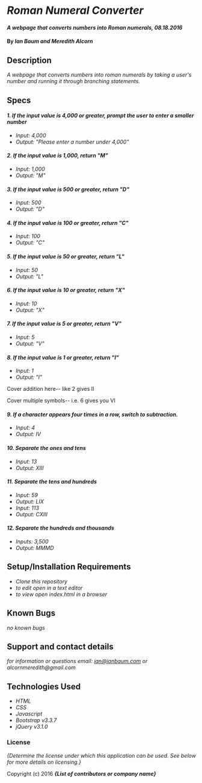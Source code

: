 # _Roman Numeral Converter_

#### _A webpage that converts numbers into Roman numerals, 08.18.2016_

#### By _**Ian Baum and Meredith Alcorn**_

## Description

_A webpage that converts numbers into roman numerals by taking a user's number and running it through branching statements._

## Specs

#### _1. If the input value is 4,000 or greater, prompt the user to enter a smaller number_
* _Input: 4,000_
* _Output: "Please enter a number under 4,000"_

#### _2.  If the input value is 1,000, return "M"_
* _Input: 1,000_
* _Output: "M"_

#### _3.  If the input value is 500 or greater, return "D"_
* _Input: 500_
* _Output: "D"_

#### _4.  If the input value is 100 or greater, return "C"_
* _Input: 100_
* _Output: "C"_

#### _5.  If the input value is 50 or greater, return "L"_
* _Input: 50_
* _Output: "L"_

#### _6.  If the input value is 10 or greater, return "X"_
* _Input: 10_
* _Output: "X"_

#### _7.  If the input value is 5 or greater, return "V"_
* _Input: 5_
* _Output: "V"_

#### _8.  If the input value is 1 or greater, return "I"_
* _Input: 1_
* _Output: "I"_

Cover addition here-- like 2 gives II

Cover multiple symbols-- i.e. 6 gives you VI

#### _9.  If a character appears four times in a row, switch to subtraction._
* _Input: 4_
* _Output: IV_

#### _10.  Separate the ones and tens_
* _Input: 13_
* _Output: XIII_

#### _11. Separate the tens and hundreds_

* _Input: 59_
* _Output: LIX_
* _Input: 113_
* _Output: CXIII_


#### _12.  Separate the hundreds and thousands_
* _Inputs: 3,500_
* _Output: MMMD_

## Setup/Installation Requirements

* _Clone this repository_
* _to edit open in a text editor_
* _to view open index.html in a browser_


## Known Bugs

_no known bugs_

## Support and contact details

_for information or questions email: ian@ianbaum.com or alcornmeredith@gmail.com_

## Technologies Used

* _HTML_
* _CSS_
* _Javascript_
* _Bootstrap v3.3.7_
* _jQuery v3.1.0_

### License

*{Determine the license under which this application can be used.  See below for more details on licensing.}*

Copyright (c) 2016 **_{List of contributors or company name}_**
